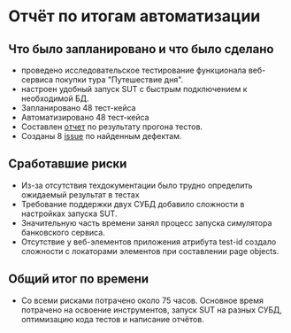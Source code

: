 # Отчёт по итогам автоматизации

## Что было запланировано и что было сделано

* проведено исследовательское тестирование функционала веб-сервиса покупки тура "Путешествие дня".
* настроен удобный запуск SUT с быстрым подключением к необходимой БД.
* Запланировано 48 тест-кейса
* Автоматизировано 48 тест-кейса
* Составлен [отчет](https://github.com/AzizShoev/DiplomQa58/blob/main/docs/Report.md) по результату прогона тестов.
* Созданы 8 [issue](https://github.com/AzizShoev/DiplomQa58/issues) по найденным дефектам.

## Сработавшие риски

* Из-за отсутствия техдокументации было трудно определить ожидаемый результат в тестах
* Требование поддержки двух СУБД добавило сложности в настройках запуска SUT.
* Значительную часть времени занял процесс запуска симулятора банковского сервиса.
* Отсутствие у веб-элементов приложения атрибута test-id создало сложности с локаторами элементов при составлении page objects.

## Общий итог по времени

* Со всеми рисками потрачено около 75 часов. Основное время потрачено на освоение инструментов, запуск SUT на разных СУБД, оптимизацию кода тестов и написание отчётов.